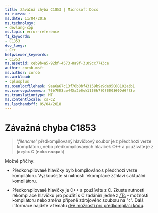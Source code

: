 ```yaml
---
title: Závažná chyba C1853 | Microsoft Docs
ms.custom: ''
ms.date: 11/04/2016
ms.technology:
- devlang-cpp
ms.topic: error-reference
f1_keywords:
- C1853
dev_langs:
- C++
helpviewer_keywords:
- C1853
ms.assetid: ceb9b4a5-92bf-4573-8a9f-3109cc7743ce
author: corob-msft
ms.author: corob
ms.workload:
- cplusplus
ms.openlocfilehash: 9aa6a67c13f76b0bf43159b9e9de95068102a2b1
ms.sourcegitcommit: 76b7653ae443a2b8eb1186b789f8503609d6453e
ms.translationtype: MT
ms.contentlocale: cs-CZ
ms.lasthandoff: 05/04/2018
---
```

# <a name="fatal-error-c1853"></a>Závažná chyba C1853
  
> '*filename*' předkompilovaný hlavičkový soubor je z předchozí verze kompilátoru, nebo předkompilovaných hlaviček C++ a používáte je z jazyka C (nebo naopak)  
  
Možné příčiny:  
  
-   Předkompilované hlavičky bylo kompilováno s předchozí verze kompilátoru. Vyzkoušejte si nutnosti rekompilace záhlaví s aktuální kompilátoru.  
  
-   Předkompilované hlavičky je C++ a používáte z C. Zkuste nutnosti rekompilace hlavičku pro použití s C zadáním jedné z [/Tc](../../build/reference/tc-tp-tc-tp-specify-source-file-type.md) – možnosti kompilátoru nebo změna příponě zdrojového souboru na "c". Další informace najdete v tématu [dvě možnosti pro předkompilaci kódu](../../build/reference/creating-precompiled-header-files.md#two-choices-for-precompiling-code).